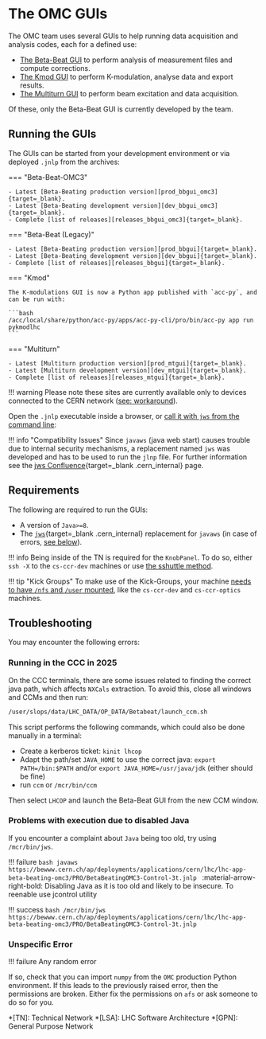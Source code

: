 # The OMC GUIs

The OMC team uses several GUIs to help running data acquisition and analysis codes, each for a defined use:

- [The Beta-Beat GUI](betabeat/gui.md) to perform analysis of measurement files and compute corrections.
- [The Kmod GUI](kmod/gui.md) to perform K-modulation, analyse data and export results.
- [The Multiturn GUI](multiturn/gui.md) to perform beam excitation and data acquisition.

Of these, only the Beta-Beat GUI is currently developed by the team.

## Running the GUIs

The GUIs can be started from your development environment or via deployed `.jnlp` from the archives:

=== "Beta-Beat-OMC3"

    - Latest [Beta-Beating production version][prod_bbgui_omc3]{target=_blank}.
    - Latest [Beta-Beating development version][dev_bbgui_omc3]{target=_blank}.
    - Complete [list of releases][releases_bbgui_omc3]{target=_blank}.

=== "Beta-Beat (Legacy)"

    - Latest [Beta-Beating production version][prod_bbgui]{target=_blank}.
    - Latest [Beta-Beating development version][dev_bbgui]{target=_blank}.
    - Complete [list of releases][releases_bbgui]{target=_blank}.

=== "Kmod"

    The K-modulations GUI is now a Python app published with `acc-py`, and can be run with:

    ```bash
    /acc/local/share/python/acc-py/apps/acc-py-cli/pro/bin/acc-py app run pykmodlhc
    ```

=== "Multiturn"

    - Latest [Multiturn production version][prod_mtgui]{target=_blank}.
    - Latest [Multiturn development version][dev_mtgui]{target=_blank}.
    - Complete [list of releases][releases_mtgui]{target=_blank}.

!!! warning
    Please note these sites are currently available only to devices connected to the CERN network ([see: workaround][connect_gpn]).

Open the `.jnlp` executable inside a browser, or [call it with `jws` from the command line][jws_calls]:

!!! info "Compatibility Issues"
    Since `javaws` (java web start) causes trouble due to internal security mechanisms, a replacement named `jws` was developed and has to be used to run the `jlnp` file.
    For further information see the [jws Confluence][jws_confluence]{target=_blank .cern_internal} page.

## Requirements

The following are required to run the GUIs:

- A version of `Java>=8`.
- The [`jws`][jws]{target=_blank .cern_internal} replacement for `javaws` (in case of errors, [see below](#problems-with-execution-due-to-disabled-java)).

!!! info
    Being inside of the TN is required for the `KnobPanel`.
    To do so, either `ssh -X` to the `cs-ccr-dev` machines or use [the sshuttle method][sshuttle_method].

!!! tip "Kick Groups"
    To make use of the Kick-Groups, your machine [needs to have `/nfs` and `/user` mounted][mounting_resources], like the `cs-ccr-dev`  and `cs-ccr-optics` machines.

## Troubleshooting

You may encounter the following errors:

### Running in the CCC in 2025

On the CCC terminals, there are some issues related to finding the correct java path,
which affects `NXCals` extraction.
To avoid this, close all windows and CCMs and then run:

```bash
/user/slops/data/LHC_DATA/OP_DATA/Betabeat/launch_ccm.sh
```

This script performs the following commands, which could also be done manually in a terminal:

- Create a kerberos ticket: `kinit lhcop`
- Adapt the path/set `JAVA_HOME` to use the correct java: `export PATH=/bin:$PATH`  and/or `export JAVA_HOME=/usr/java/jdk`  (either should be fine)
- run `ccm` or `/mcr/bin/ccm`

Then select `LHCOP` and launch the Beta-Beat GUI from the new CCM window.

### Problems with execution due to disabled Java

If you encounter a complaint about `Java` being too old, try using `/mcr/bin/jws`.

!!! failure
    ```bash
    javaws https://bewww.cern.ch/ap/deployments/applications/cern/lhc/lhc-app-beta-beating-omc3/PRO/BetaBeatingOMC3-Control-3t.jnlp
    ```
    :material-arrow-right-bold: Disabling Java as it is too old and likely to be insecure. To reenable use jcontrol utility

!!! success
    ```bash
    /mcr/bin/jws https://bewww.cern.ch/ap/deployments/applications/cern/lhc/lhc-app-beta-beating-omc3/PRO/BetaBeatingOMC3-Control-3t.jnlp
    ```

### Unspecific Error

!!! failure
    Any random error

If so, check that you can import `numpy` from the `OMC` production Python environment.
If this leads to the previously raised error, then the permissions are broken.
Either fix the permissions on `afs` or ask someone to do so for you.

*[TN]: Technical Network
*[LSA]: LHC Software Architecture
*[GPN]: General Purpose Network

[prod_bbgui]: https://bewww.cern.ch/ap/deployments/applications/cern/lhc/lhc-app-beta-beating/PRO/BetaBeating-Control-3t.jnlp
[dev_bbgui]: https://bewww.cern.ch/ap/deployments-dev/applications/cern/lhc/lhc-app-beta-beating/PRO/BetaBeating-Control-3t.jnlp
[releases_bbgui]: https://bewww.cern.ch/ap/deployments/applications/cern/lhc/lhc-app-beta-beating/

[prod_bbgui_omc3]: https://bewww.cern.ch/ap/deployments/applications/cern/lhc/lhc-app-beta-beating-omc3/PRO/BetaBeatingOMC3-Control-3t.jnlp
[dev_bbgui_omc3]: https://bewww.cern.ch/ap/deployments-dev/applications/cern/lhc/lhc-app-beta-beating-omc3/PRO/BetaBeatingOMC3-Control-3t.jnlp
[releases_bbgui_omc3]: https://bewww.cern.ch/ap/deployments/applications/cern/lhc/lhc-app-beta-beating-omc3/

[prod_mtgui]: https://bewww.cern.ch/ap/deployments/applications/cern/lhc/lhc-multiturn/PRO/lhc-multiturn-lhc-multiturn.jnlp
[dev_mtgui]: https://bewww.cern.ch/ap/deployments-dev/applications/cern/lhc/lhc-multiturn/PRO/lhc-multiturn-lhc-multiturn.jnlp
[releases_mtgui]: https://bewww.cern.ch/ap/deployments/applications/cern/lhc/lhc-multiturn/

[prod_kmodgui]: https://bewww.cern.ch/ap/deployments/applications/cern/lhc/lhc-app-kmod/PRO/lhc-app-kmod-lhc-app-kmod.jnlp
[dev_kmodgui]: https://bewww.cern.ch/ap/deployments-dev/applications/cern/lhc/lhc-app-kmod/PRO/lhc-app-kmod-lhc-app-kmod.jnlp
[releases_kmodgui]: https://bewww.cern.ch/ap/deployments/applications/cern/lhc/lhc-app-kmod/

[jws_confluence]: https://wikis.cern.ch/display/DVTLS/jws+-+a+replacement+for+javaws
[jws]: https://wikis.cern.ch/display/DVTLS/jws+-+a+replacement+for+javaws

[mounting_resources]: ../resources/shared_filesystems.md#mounting-tn-resources-on-gn-machines
[connect_gpn]: ../resources/remote_access.md#accessing-cern-internal-websites
[sshuttle_method]: usage/remote.md#running-guis-locally
[jws_calls]: ../resources/links.md#jws-programs
